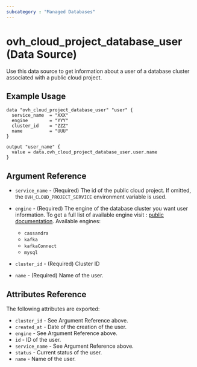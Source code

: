 ```yaml
---
subcategory : "Managed Databases"
---
```


# ovh_cloud_project_database_user (Data Source)

Use this data source to get information about a user of a database cluster associated with a public cloud project.

## Example Usage

```hcl
data "ovh_cloud_project_database_user" "user" {
  service_name  = "XXX"
  engine        = "YYY"
  cluster_id    = "ZZZ"
  name          = "UUU"
}

output "user_name" {
  value = data.ovh_cloud_project_database_user.user.name
}
```

## Argument Reference

* `service_name` - (Required) The id of the public cloud project. If omitted,
  the `OVH_CLOUD_PROJECT_SERVICE` environment variable is used.

* `engine` - (Required) The engine of the database cluster you want user information. To get a full list of available engine visit :
[public documentation](https://docs.ovh.com/gb/en/publiccloud/databases).
Available engines:
  * `cassandra`
  * `kafka`
  * `kafkaConnect`
  * `mysql`

* `cluster_id` - (Required) Cluster ID

* `name` - (Required) Name of the user.

## Attributes Reference

The following attributes are exported:

* `cluster_id` - See Argument Reference above.
* `created_at` - Date of the creation of the user.
* `engine` - See Argument Reference above.
* `id` - ID of the user.
* `service_name` - See Argument Reference above.
* `status` - Current status of the user.
* `name` - Name of the user.
